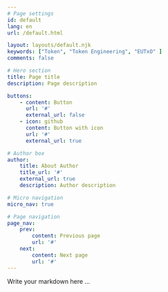 ```yaml
---
# Page settings
id: default
lang: en
url: /default.html

layout: layouts/default.njk
keywords: ["Token", "Token Engineering", "EUTxO" ]
comments: false

# Hero section
title: Page title
description: Page description

buttons:
    - content: Button
      url: '#'
      external_url: false
    - icon: github
      content: Button with icon
      url: '#'
      external_url: true

# Author box
author:
    title: About Author
    title_url: '#'
    external_url: true
    description: Author description

# Micro navigation
micro_nav: true

# Page navigation
page_nav:
    prev:
        content: Previous page
        url: '#'
    next:
        content: Next page
        url: '#'
---
```


Write your markdown here ...
